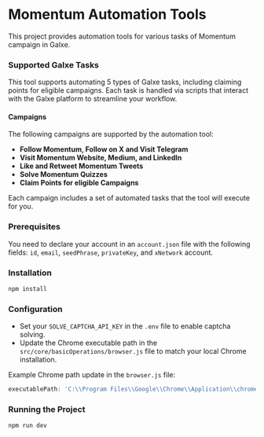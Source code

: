 # Momentum Automation Tools

This project provides automation tools for various tasks of Momentum campaign in Galxe.

### Supported Galxe Tasks

This tool supports automating 5 types of Galxe tasks, including claiming points for eligible campaigns. Each task is handled via scripts that interact with the Galxe platform to streamline your workflow.

#### Campaigns

The following campaigns are supported by the automation tool:

-   **Follow Momentum, Follow on X and Visit Telegram**
-   **Visit Momentum Website, Medium, and LinkedIn**
-   **Like and Retweet Momentum Tweets**
-   **Solve Momentum Quizzes**
-   **Claim Points for eligible Campaigns**

Each campaign includes a set of automated tasks that the tool will execute for you.

### Prerequisites

You need to declare your account in an `account.json` file with the following fields: `id`, `email`, `seedPhrase`, `privateKey`, and `xNetwork` account.

### Installation

```bash
npm install
```

### Configuration

-   Set your `SOLVE_CAPTCHA_API_KEY` in the `.env` file to enable captcha solving.
-   Update the Chrome executable path in the `src/core/basicOperations/browser.js` file to match your local Chrome installation.

Example Chrome path update in the `browser.js` file:

```js
executablePath: 'C:\\Program Files\\Google\\Chrome\\Application\\chrome.exe',
```

### Running the Project

```bash
npm run dev
```
